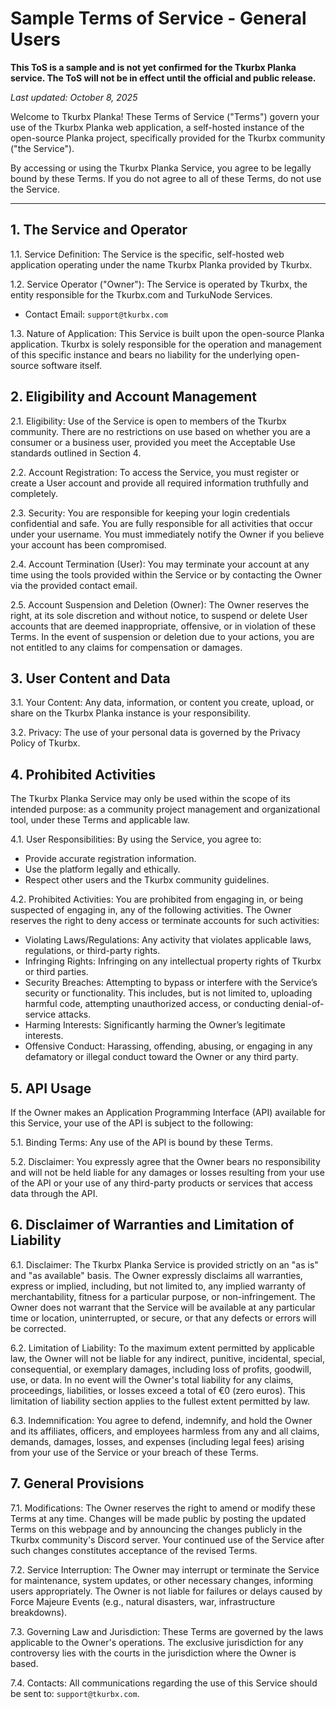 # Sample Terms of Service - General Users

**This ToS is a sample and is not yet confirmed for the Tkurbx Planka service. The ToS will not be in effect until the official and public release.**

_Last updated: October 8, 2025_

Welcome to Tkurbx Planka! These Terms of Service ("Terms") govern your use of the Tkurbx Planka web application, a self-hosted instance of the open-source Planka project, specifically provided for the Tkurbx community ("the Service").

By accessing or using the Tkurbx Planka Service, you agree to be legally bound by these Terms. If you do not agree to all of these Terms, do not use the Service.

---

## 1. The Service and Operator

1.1. Service Definition: The Service is the specific, self-hosted web application operating under the name Tkurbx Planka provided by Tkurbx.

1.2. Service Operator ("Owner"): The Service is operated by Tkurbx, the entity responsible for the Tkurbx.com and TurkuNode Services.

- Contact Email: `support@tkurbx.com`

1.3. Nature of Application: This Service is built upon the open-source Planka application. Tkurbx is solely responsible for the operation and management of this specific instance and bears no liability for the underlying open-source software itself.

## 2. Eligibility and Account Management

2.1. Eligibility: Use of the Service is open to members of the Tkurbx community. There are no restrictions on use based on whether you are a consumer or a business user, provided you meet the Acceptable Use standards outlined in Section 4.

2.2. Account Registration: To access the Service, you must register or create a User account and provide all required information truthfully and completely.

2.3. Security: You are responsible for keeping your login credentials confidential and safe. You are fully responsible for all activities that occur under your username. You must immediately notify the Owner if you believe your account has been compromised.

2.4. Account Termination (User): You may terminate your account at any time using the tools provided within the Service or by contacting the Owner via the provided contact email.

2.5. Account Suspension and Deletion (Owner): The Owner reserves the right, at its sole discretion and without notice, to suspend or delete User accounts that are deemed inappropriate, offensive, or in violation of these Terms. In the event of suspension or deletion due to your actions, you are not entitled to any claims for compensation or damages.

## 3. User Content and Data

3.1. Your Content: Any data, information, or content you create, upload, or share on the Tkurbx Planka instance is your responsibility.

3.2. Privacy: The use of your personal data is governed by the Privacy Policy of Tkurbx.

## 4. Prohibited Activities

The Tkurbx Planka Service may only be used within the scope of its intended purpose: as a community project management and organizational tool, under these Terms and applicable law.

4.1. User Responsibilities: By using the Service, you agree to:

- Provide accurate registration information.
- Use the platform legally and ethically.
- Respect other users and the Tkurbx community guidelines.

4.2. Prohibited Activities: You are prohibited from engaging in, or being suspected of engaging in, any of the following activities. The Owner reserves the right to deny access or terminate accounts for such activities:

- Violating Laws/Regulations: Any activity that violates applicable laws, regulations, or third-party rights.
- Infringing Rights: Infringing on any intellectual property rights of Tkurbx or third parties.
- Security Breaches: Attempting to bypass or interfere with the Service’s security or functionality. This includes, but is not limited to, uploading harmful code, attempting unauthorized access, or conducting denial-of-service attacks.
- Harming Interests: Significantly harming the Owner’s legitimate interests.
- Offensive Conduct: Harassing, offending, abusing, or engaging in any defamatory or illegal conduct toward the Owner or any third party.

## 5. API Usage

If the Owner makes an Application Programming Interface (API) available for this Service, your use of the API is subject to the following:

5.1. Binding Terms: Any use of the API is bound by these Terms.

5.2. Disclaimer: You expressly agree that the Owner bears no responsibility and will not be held liable for any damages or losses resulting from your use of the API or your use of any third-party products or services that access data through the API.

## 6. Disclaimer of Warranties and Limitation of Liability

6.1. Disclaimer: The Tkurbx Planka Service is provided strictly on an "as is" and "as available" basis. The Owner expressly disclaims all warranties, express or implied, including, but not limited to, any implied warranty of merchantability, fitness for a particular purpose, or non-infringement. The Owner does not warrant that the Service will be available at any particular time or location, uninterrupted, or secure, or that any defects or errors will be corrected.

6.2. Limitation of Liability: To the maximum extent permitted by applicable law, the Owner will not be liable for any indirect, punitive, incidental, special, consequential, or exemplary damages, including loss of profits, goodwill, use, or data. In no event will the Owner's total liability for any claims, proceedings, liabilities, or losses exceed a total of €0 (zero euros). This limitation of liability section applies to the fullest extent permitted by law.

6.3. Indemnification: You agree to defend, indemnify, and hold the Owner and its affiliates, officers, and employees harmless from any and all claims, demands, damages, losses, and expenses (including legal fees) arising from your use of the Service or your breach of these Terms.

## 7. General Provisions

7.1. Modifications: The Owner reserves the right to amend or modify these Terms at any time. Changes will be made public by posting the updated Terms on this webpage and by announcing the changes publicly in the Tkurbx community's Discord server. Your continued use of the Service after such changes constitutes acceptance of the revised Terms.

7.2. Service Interruption: The Owner may interrupt or terminate the Service for maintenance, system updates, or other necessary changes, informing users appropriately. The Owner is not liable for failures or delays caused by Force Majeure Events (e.g., natural disasters, war, infrastructure breakdowns).

7.3. Governing Law and Jurisdiction: These Terms are governed by the laws applicable to the Owner's operations. The exclusive jurisdiction for any controversy lies with the courts in the jurisdiction where the Owner is based.

7.4. Contacts: All communications regarding the use of this Service should be sent to: `support@tkurbx.com`.
